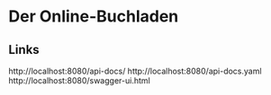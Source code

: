 # Der Online-Buchladen


## Links
http://localhost:8080/api-docs/
http://localhost:8080/api-docs.yaml
http://localhost:8080/swagger-ui.html